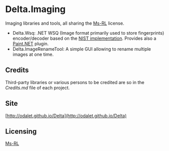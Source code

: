 Delta.Imaging
=============

Imaging libraries and tools, all sharing the [Ms-RL][msrl] license.
  
* Delta.Wsq: .NET WSQ (Image format primarily used to store fingerprints) encoder/decoder based on the [NIST implementation](http://www.nist.gov/itl/iad/ig/nbis.cfm). Provides also a [Paint.NET](http://www.getpaint.net/) plugin.
* Delta.ImageRenameTool: A simple GUI allowing to rename multiple images at one time.

Credits
-------
Third-party libraries or various persons to be credited are so in the _Credits.md_ file of each project.

Site
----
[http://odalet.github.io/Delta](http://odalet.github.io/Delta)

Licensing
---------
[Ms-RL][msrl]

  [msrl]: License.md "MS-RL License"
